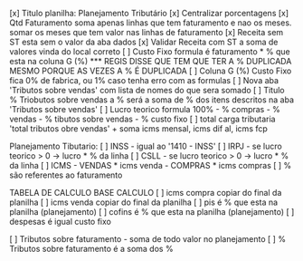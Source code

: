 [x] Titulo planilha: Planejamento Tributário
[x] Centralizar porcentagens
[x] Qtd Faturamento soma apenas linhas que tem faturamento e nao os meses. somar os meses que tem valor nas linhas de faturamento
[x] Receita sem ST esta sem o valor da aba dados
[x] Validar Receita com ST a soma de valores vinda do local correto
[ ] Custo Fixo formula é faturamento * % que esta na coluna G (%) *** REGIS DISSE QUE TEM QUE TER A % DUPLICADA MESMO PORQUE AS VEZES A % É DUPLICADA
[ ] Coluna G (%) Custo Fixo fica 0% de fabrica, ou 1% caso tenha erro com as formulas
[ ] Nova aba 'Tributos sobre vendas' com lista de nomes do que sera somado
[ ] Titulo % Triobutos sobre vendas a % será a soma de % dos itens descritos na aba 'Tributos sobre vendas'
[ ] Lucro teorico formula 100% - % compras - % vendas - % tibutos sobre vendas - % custo fixo
[ ] total carga tributaria 'total tributos obre vendas' + soma icms mensal, icms dif al, icms fcp

Planejamento Tibutario:
[ ] INSS  - igual ao '1410 - INSS'
[ ] IRPJ - se lucro teorico > 0  -> lucro * % da linha 
[ ] CSLL - se lucro teorico > 0  -> lucro * % da linha
[ ] ICMS - VENDAS * icms venda - COMPRAS * icms compras
[ ] % são referentes ao faturamento

TABELA DE CALCULO BASE CALCULO
[ ] icms compra copiar do final da planilha
[ ] icms venda copiar do final da planilha
[ ] pis é % que esta na planilha (planejamento)
[ ] cofins é % que esta na planilha (planejamento)
[ ] despesas é igual custo fixo


[ ] Tributos sobre faturamento -  soma de todo valor no planejamento
[ ] % Tributos sobre faturamento é a soma dos %